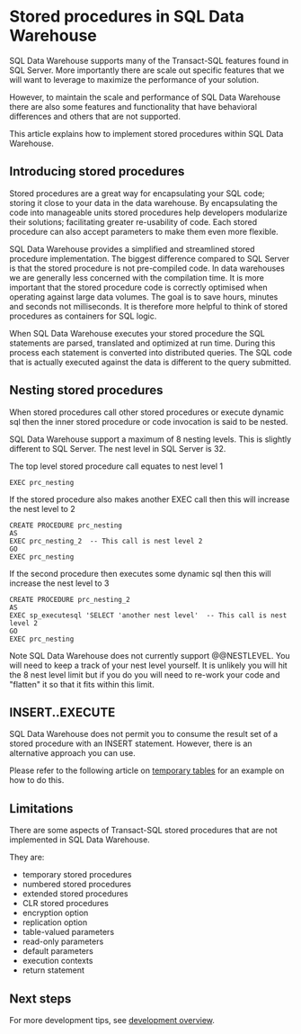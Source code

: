 <properties
   pageTitle="Stored procedures in SQL Data Warehouse | Microsoft Azure"
   description="Tips for implementing stored procedures in Azure SQL Data Warehouse for developing solutions."
   services="sql-data-warehouse"
   documentationCenter="NA"
   authors="jrowlandjones"
   manager="barbkess"
   editor=""/>

<tags
   ms.service="sql-data-warehouse"
   ms.devlang="NA"
   ms.topic="article"
   ms.tgt_pltfrm="NA"
   ms.workload="data-services"
   ms.date="10/31/2016"
   wacn.date=""/>


# Stored procedures in SQL Data Warehouse
SQL Data Warehouse supports many of the Transact-SQL features found in SQL Server. More importantly there are scale out specific features that we will want to leverage to maximize the performance of your solution.

However, to maintain the scale and performance of SQL Data Warehouse there are also some features and functionality that have behavioral differences and others that are not supported.

This article explains how to implement stored procedures within SQL Data Warehouse.

## Introducing stored procedures
Stored procedures are a great way for encapsulating your SQL code; storing it close to your data in the data warehouse. By encapsulating the code into manageable units stored procedures help developers modularize their solutions; facilitating greater re-usability of code. Each stored procedure can also accept parameters to make them even more flexible.

SQL Data Warehouse provides a simplified and streamlined stored procedure implementation. The biggest difference compared to SQL Server is that the stored procedure is not pre-compiled code. In data warehouses we are generally less concerned with the compilation time. It is more important that the stored procedure code is correctly optimised when operating against large data volumes. The goal is to save hours, minutes and seconds not milliseconds. It is therefore more helpful to think of stored procedures as containers for SQL logic.     

When SQL Data Warehouse executes your stored procedure the SQL statements are parsed, translated and optimized at run time. During this process each statement is converted into distributed queries. The SQL code that is actually executed against the data is different to the query submitted.

## Nesting stored procedures
When stored procedures call other stored procedures or execute dynamic sql then the inner stored procedure or code invocation is said to be nested.

SQL Data Warehouse support a maximum of 8 nesting levels. This is slightly different to SQL Server. The nest level in SQL Server is 32.

The top level stored procedure call equates to nest level 1

```
EXEC prc_nesting
``` 
If the stored procedure also makes another EXEC call then this will increase the nest level to 2
```
CREATE PROCEDURE prc_nesting
AS
EXEC prc_nesting_2  -- This call is nest level 2
GO
EXEC prc_nesting
```
If the second procedure then executes some dynamic sql then this will increase the nest level to 3
```
CREATE PROCEDURE prc_nesting_2
AS
EXEC sp_executesql 'SELECT 'another nest level'  -- This call is nest level 2
GO
EXEC prc_nesting
```

Note SQL Data Warehouse does not currently support @@NESTLEVEL. You will need to keep a track of your nest level yourself. It is unlikely you will hit the 8 nest level limit but if you do you will need to re-work your code and "flatten" it so that it fits within this limit.

## INSERT..EXECUTE
SQL Data Warehouse does not permit you to consume the result set of a stored procedure with an INSERT statement. However, there is an alternative approach you can use.

Please refer to the following article on [temporary tables] for an example on how to do this.

## Limitations
There are some aspects of Transact-SQL stored procedures that are not implemented in SQL Data Warehouse.

They are:

* temporary stored procedures
* numbered stored procedures
* extended stored procedures
* CLR stored procedures
* encryption option
* replication option
* table-valued parameters
* read-only parameters
* default parameters
* execution contexts
* return statement

## Next steps
For more development tips, see [development overview][development overview].

<!--Image references-->

<!--Article references-->
[temporary tables]: sql-data-warehouse-develop-temporary-tables#modularizing-code
[development overview]: sql-data-warehouse-overview-develop.md

<!--MSDN references-->
[nest level]: https://msdn.microsoft.com/en-us/library/ms187371.aspx

<!--Other Web references-->
